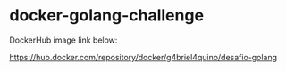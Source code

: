 # docker-golang-challenge

DockerHub image link below:

https://hub.docker.com/repository/docker/g4briel4quino/desafio-golang
